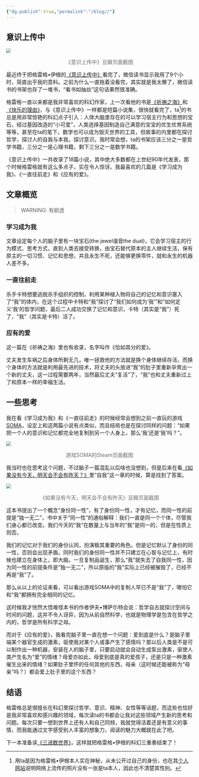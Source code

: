 ```yaml
---
{"dg-publish":true,"permalink":"/blog//"}
---
```


## 意识上传中

<img src="https://res.cloudinary.com/dytqos6vx/image/upload/v1749024812/ilv4fi3houcvoxi9qtcv.png" style="zoom:75%;" /><div style="text-align: center;"><span style="font-size:14; color:#6e6e6e;">《意识上传中》豆瓣页面截图</span></div>

最近终于把格雷格•伊根的[《意识上传中》](https://book.douban.com/subject/36059593/)看完了，微信读书显示我用了9个小时，简直出乎我的意料。之前为什么一直拖着没看完，其实就是我太懒了，微信读书的书架也存了一堆书，“看书如抽丝”这句话果然很准确。

格雷格一直以来都是我非常喜欢的科幻作家，上一次看他的书是[《祈祷之海》](https://book.douban.com/subject/36138906/)和[《快乐的理由》](https://book.douban.com/subject/36149196/)，与《意识上传中》一样都是短篇小说集，很快就看完了，ta[^1]的书总是用非常惊艳的科幻点子引入：人体大脑里存在的可以学习宿主行为和思想的宝石，经过基因改造的“小可爱”，人类选择基因制造自己满意的宝宝的优生优育系统等等，甚至在ta的笔下，数学也可以成为毁灭世界的工具，但故事的内里都在探讨哲学，探讨人的自我与本我，探讨意识。我时常会想，ta的书架应该三分之一是哲学书籍，三分之一是心理书籍，剩下三分之一是数学书籍。

《意识上传中》一共收录了18篇小说，其中绝大多数都在上世纪90年代发表，那个时候格雷格就有这么多点子，实在令人惊讶。我最喜欢的几篇是《学习成为我》、《一直往前走》和《应有的爱》。

## 文章概览

> WARNING: 有剧透

### 学习成为我

文章设定每个人的脑子里有一块宝石(the jewel谐音the dual)，它会学习宿主的行为模式、思考方式，直到人类去接受转换，由宝石替代原本的主人继续生活，保有原主的一切习惯、记忆和思想，并且永生不死，还能够更换零件，就和永生的机器人差不多。

### 一直往前走

杀手卡特想要逃脱杀手组织的控制，利用某种植入物将自己的记忆和意识塞入了“我”的体内，在这个过程中卡特和“我”探讨了“我们如何成为‘我’”和”如何定义‘我’的哲学问题，最后二人成功交换了记忆和意识，卡特（其实是“我”）死了，“我”（其实是卡特）活了。

### 应有的爱

这一篇在《祈祷之海》里也有收录，名字叫作《恰如其分的爱》。

丈夫发生车祸之后身体所剩无几，唯一拯救他的方法就是换个身体继续存活，而换个身体的方法就是利用最先进的技术，将丈夫的头放进“我”的肚子里重新孕育出一个新的丈夫，这一过程需要两年，当然最后丈夫“复活”了，“我”也和丈夫重新过上了和原本一样的幸福生活。

## 一些思考

我在看《学习成为我》和《一直往前走》的时候经常会想到之前一直玩的游戏[SOMA](https://store.steampowered.com/app/282140/SOMA/?l=tchinese&curator_clanid=5096564)，设定上和这两篇小说有点类似，而且结局也是在探讨同样的问题：“如果把一个人的意识和记忆都完全地复制到另一个人身上，那么‘我’还是‘我’吗？”。

<img src="https://res.cloudinary.com/dytqos6vx/image/upload/v1749024940/vp5w0jhaxfyywxslmaxu.png" style="zoom:80%;" /><div style="text-align: center;"><span style="font-size:14; color:#6e6e6e;">游戏SOMA的Steam页面截图</span></div>

我当时也在思考这个问题，不过脑子一篇混乱以后啥也没想到，但是后来在看[《如果没有今天，明天会不会有昨天？》](https://book.douban.com/subject/26949210/)里“自我”这一章的时候，算是找到了答案。

<img src="https://res.cloudinary.com/dytqos6vx/image/upload/v1749025869/fhm4tz453tnpvrjejsdi.png" style="zoom:80%;" /><div style="text-align: center;"><span style="font-size:14; color:#6e6e6e;">《如果没有今天，明天会不会有昨天》豆瓣页面截图</span></div>

这本书提出了一个概念“身份同一性”，有了身份同一性，才有记忆，而同一性的前提是“独一无二”，书中关于“同一性”的通俗解释：我们一直是同一个个体，尽管我们身心都已改变。我们今天的“我”在数量上与当年的“我”是同一的，但是在性质上则否。

我们的记忆对于我们的身份认同，扮演极其重要的角色。但是记忆默认了身份的同一性，否则会出现矛盾。同时我们的身份同一性并不只建立在心智与记忆上，有时候也建立在身体上，即大脑。一旦复制品诞生，那么“我”就失去了自我同一性，因为同一性的前提条件是“独一无二”，所以原版的“我”实际上已经被摧毁了，已经不再是“我”了。

那么从以上的论证来看，可以看出游戏SOMA中的复制人早已不是“我”了，哪怕它和“我”都拥有完全相同的记忆。

这时候我才恍然大悟难怪本书的作者伊夫•博萨尓特会说：哲学自古就探讨空间与时间的问题，这并不令人讶异，因为从前自然科学，也就是物理学是包含在哲学之内的，哲学是所有科学之母。

而对于《应有的爱》，我看完脑子里一直在想一个问题：爱到底是什么？是脑子里端某个器官生成的激素，驱使我对某个人或事产生了感情吗？那以后人类是不是可以制作出一种机器，安装在人的脑子里，只要启动就会自动生成泵出激素，驱使人类产生名为“爱”的情绪？母爱亦如此，母爱到底是真的爱孩子，还是只是一种激素催生出来的情绪？如果肚子里怀的任何其他的东西，母亲（这时候还能被称为“母亲”吗？）都会爱上肚子里的这个东西？

## 结语

格雷格总是很擅长在科幻里探讨哲学、意识、精神、女性等等话题，而这些也恰好是我非常喜欢和感兴趣的领域，每次读ta的书都会让我对这些领域产生新的思考和问题。每次只要一想到世界上还有人和自己同频，我就觉得活着还是有意义的事情，而我能通过文字感受别人丰富的想象力，阅读的魅力大概就在此了吧。

下一本准备读[《三进数世界》](https://book.douban.com/subject/36149198/)，这样就把格雷格•伊根的科幻三重奏结束了！

[^1]: 用ta是因为格雷格•伊根本人实在神秘，从未公开过自己的身份，也在其[个人网站](https://www.gregegan.net)说明网络上流传的照片没有一张是ta本人，因此也不清楚其性别。